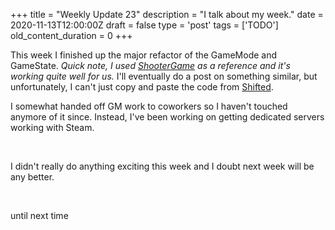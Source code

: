 
+++
title = "Weekly Update 23"
description = "I talk about my week."
date = 2020-11-13T12:00:00Z
draft = false
type = 'post'
tags = ['TODO']
old_content_duration = 0
+++

<p>This week I finished up the major refactor of the GameMode and GameState. <em>Quick note, I used <a href="https://docs.unrealengine.com/en-US/Resources/SampleGames/ShooterGame/index.html" target="_blank" rel="noopener">ShooterGame</a> as a reference and it's working quite well for us.</em> I'll eventually do a post on something similar, but unfortunately, I can't just copy and paste the code from <a href="https://store.steampowered.com/app/801550/Shifted_VR/" target="_blank" rel="noopener">Shifted</a>.</p>
<p>I somewhat handed off GM work to coworkers so I haven't touched anymore of it since. Instead, I've been working on getting dedicated servers working with Steam.</p>
<p>&nbsp;</p>
<p>I didn't really do anything exciting this week and I doubt next week will be any better.</p>
<p>&nbsp;</p>
<p>until next time</p>
    